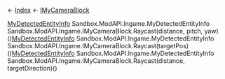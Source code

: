 ← [Index](Api-Index) ← [IMyCameraBlock](Sandbox.ModAPI.Ingame.IMyCameraBlock)

[MyDetectedEntityInfo](Sandbox.ModAPI.Ingame.MyDetectedEntityInfo) Sandbox.ModAPI.Ingame.MyDetectedEntityInfo Sandbox.ModAPI.Ingame.IMyCameraBlock.Raycast(distance, pitch, yaw)()[MyDetectedEntityInfo](Sandbox.ModAPI.Ingame.MyDetectedEntityInfo) Sandbox.ModAPI.Ingame.MyDetectedEntityInfo Sandbox.ModAPI.Ingame.IMyCameraBlock.Raycast(targetPos)()[MyDetectedEntityInfo](Sandbox.ModAPI.Ingame.MyDetectedEntityInfo) Sandbox.ModAPI.Ingame.MyDetectedEntityInfo Sandbox.ModAPI.Ingame.IMyCameraBlock.Raycast(distance, targetDirection)()